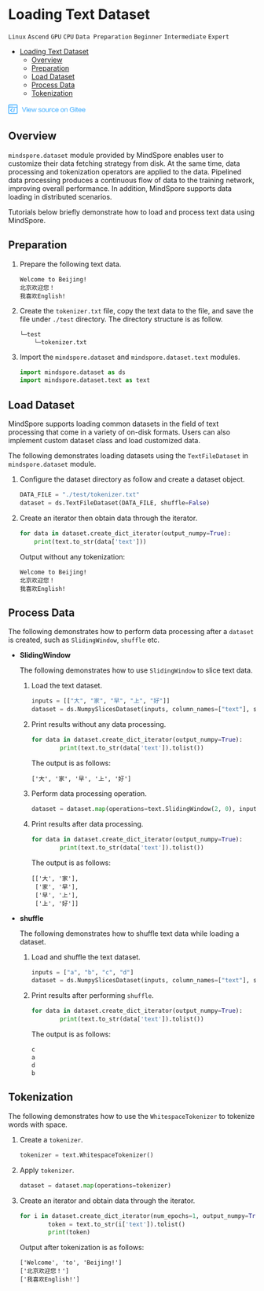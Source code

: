 # Loading Text Dataset

`Linux` `Ascend` `GPU` `CPU` `Data Preparation` `Beginner` `Intermediate` `Expert`

<!-- TOC -->

- [Loading Text Dataset](#loading-text-dataset)
    - [Overview](#overview)
    - [Preparation](#preparation)
    - [Load Dataset](#load-dataset)
    - [Process Data](#process-data)
    - [Tokenization](#tokenization)

<!-- /TOC -->

<a href="https://gitee.com/mindspore/docs/blob/r1.0/tutorials/training/source_en/use/load_dataset_text.md" target="_blank"><img src="../_static/logo_source.png"></a>

## Overview

`mindspore.dataset` module provided by MindSpore enables user to customize their data fetching strategy from disk. At the same time, data processing and tokenization operators are applied to the data. Pipelined data processing produces a continuous flow of data to the training network, improving overall performance. In addition, MindSpore supports data loading in distributed scenarios.

Tutorials below briefly demonstrate how to load and process text data using MindSpore.

## Preparation

1. Prepare the following text data.

    ```
    Welcome to Beijing!
    北京欢迎您！
    我喜欢English!
    ```

2. Create the `tokenizer.txt` file, copy the text data to the file, and save the file under `./test` directory. The directory structure is as follow.

    ```
    └─test
        └─tokenizer.txt
    ```

3. Import the `mindspore.dataset` and `mindspore.dataset.text` modules.

    ```python
    import mindspore.dataset as ds
    import mindspore.dataset.text as text
    ```

## Load Dataset

MindSpore supports loading common datasets in the field of text processing that come in a variety of on-disk formats. Users can also implement custom dataset class and load customized data. 

The following demonstrates loading datasets using the `TextFileDataset` in `mindspore.dataset` module.

1. Configure the dataset directory as follow and create a dataset object.

    ```python
    DATA_FILE = "./test/tokenizer.txt"
    dataset = ds.TextFileDataset(DATA_FILE, shuffle=False)
    ```

2. Create an iterator then obtain data through the iterator.

    ```python
    for data in dataset.create_dict_iterator(output_numpy=True):
        print(text.to_str(data['text']))
    ```

    Output without any tokenization:

    ```
    Welcome to Beijing!
    北京欢迎您！
    我喜欢English!
    ```

## Process Data

The following demonstrates how to perform data processing after a `dataset` is created, such as `SlidingWindow`, `shuffle` etc.

- **SlidingWindow**

    The following demonstrates how to use `SlidingWindow` to slice text data.

    1. Load the text dataset.

        ```python
        inputs = [["大", "家", "早", "上", "好"]]
        dataset = ds.NumpySlicesDataset(inputs, column_names=["text"], shuffle=False)
        ```

    2. Print results without any data processing.

        ```python
        for data in dataset.create_dict_iterator(output_numpy=True):
                print(text.to_str(data['text']).tolist())
        ```

        The output is as follows:

        ```
        ['大', '家', '早', '上', '好']
        ```

    3. Perform data processing operation.

        ```python
        dataset = dataset.map(operations=text.SlidingWindow(2, 0), input_columns=["text"])
        ```

    4. Print results after data processing.

        ```python
        for data in dataset.create_dict_iterator(output_numpy=True):
                print(text.to_str(data['text']).tolist())
        ```

        The output is as follows:

        ```
        [['大', '家'],
         ['家', '早'],
         ['早', '上'],
         ['上', '好']]
        ```

- **shuffle**

    The following demonstrates how to shuffle text data while loading a dataset.

    1. Load and shuffle the text dataset.

        ```python
        inputs = ["a", "b", "c", "d"]
        dataset = ds.NumpySlicesDataset(inputs, column_names=["text"], shuffle=True)
        ```

    2. Print results after performing `shuffle`.

        ```python
        for data in dataset.create_dict_iterator(output_numpy=True):
                print(text.to_str(data['text']).tolist())
        ```

        The output is as follows:

        ```
        c
        a
        d
        b
        ```

## Tokenization

The following demonstrates how to use the `WhitespaceTokenizer` to tokenize words with space.

1. Create a `tokenizer`.

    ```python
    tokenizer = text.WhitespaceTokenizer()
    ```

2. Apply `tokenizer`.

    ```python
    dataset = dataset.map(operations=tokenizer)
    ```

3. Create an iterator and obtain data through the iterator.

    ```python
    for i in dataset.create_dict_iterator(num_epochs=1, output_numpy=True):
            token = text.to_str(i['text']).tolist()
            print(token)
    ```

    Output after tokenization is as follows:

    ```
    ['Welcome', 'to', 'Beijing!']
    ['北京欢迎您！']
    ['我喜欢English!']
    ```
